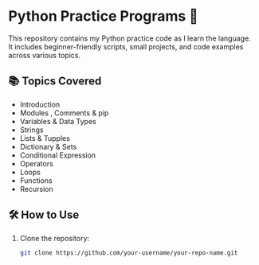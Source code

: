 # Python Practice Programs 🐍

This repository contains my Python practice code as I learn the language.  
It includes beginner-friendly scripts, small projects, and code examples across various topics.

## 📚 Topics Covered

- Introduction 
- Modules , Comments & pip 
- Variables & Data Types
- Strings
- Lists & Tupples
- Dictionary & Sets
- Conditional Expression 
- Operators
- Loops 
- Functions
- Recursion 


## 🛠️ How to Use

1. Clone the repository:
   ```bash
   git clone https://github.com/your-username/your-repo-name.git



